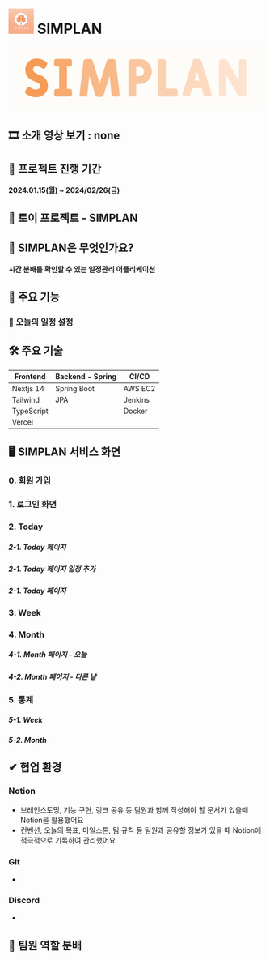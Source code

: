 # <img src="/pictures/simplan_logo.png" width="50" height="50"/> SIMPLAN
<img src="/pictures/siimplan_name.png"/>

## 🎞 소개 영상 보기 : none

## 📆 프로젝트 진행 기간

**2024.01.15(월) ~ 2024/02/26(금)**

## 🐉 토이 프로젝트 - SIMPLAN

## 📖 SIMPLAN은 무엇인가요?

**시간 분배를 확인할 수 있는 일정관리 어플리케이션**

## 💜 주요 기능

### 🔎 오늘의 일정 설정



## 🛠 주요 기술

| Frontend   | Backend - Spring            | CI/CD          |
| ---------- | --------------------------- | -------------- |
| Nextjs 14  | Spring Boot                 | AWS EC2        |
| Tailwind   | JPA                         | Jenkins        |
| TypeScript |                             | Docker         |
| Vercel     |                             |                |


## 🖥️ SIMPLAN 서비스 화면 
### 0. 회원 가입

### 1. 로그인 화면 

### 2. Today 

##### 2-1. Today 페이지

##### 2-1. Today 페이지 일정 추가

##### 2-1. Today 페이지

### 3. Week

### 4. Month

##### 4-1. Month 페이지 - 오늘

##### 4-2. Month 페이지 - 다른 날

### 5. 통계

##### 5-1. Week

##### 5-2. Month


## ✔ 협업 환경

### Notion

- 브레인스토밍, 기능 구현, 링크 공유 등 팀원과 함께 작성해야 할 문서가 있을때 Notion을 활용했어요
- 컨벤션, 오늘의 목표, 마일스톤, 팀 규칙 등 팀원과 공유할 정보가 있을 때 Notion에 적극적으로 기록하여 관리했어요

### Git

- 

### Discord

- 

## 👩 팀원 역할 분배


